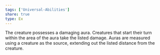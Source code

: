 ```yaml
---
tags: ['Universal-Abilities']
share: true
type: Ex
---
```

The creature possesses a damaging aura. Creatures that start their turn within the area of the aura take the listed damage. Auras are measured using a creature as the source, extending out the listed distance from the creature.